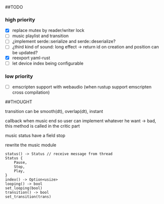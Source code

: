 ##TODO

### high priority
* [x] replace mutex by reader/writer lock
* [ ] music playlist and transition
* [ ] ¿implement serde::serialize and serde::deserialize?
* [ ] ¿third kind of sound: long effect -> return id on creation and position can be updated?
* [x] reexport yaml-rust
* [ ] let device index being configurable

### low priority
* [ ] emscripten support with webaudio (when rustup support emscripten cross compilation)

##THOUGHT

transition can be smooth(dt), overlap(dt), instant

callback when music end so user can implement whatever he want
-> bad, this method is called in the critic part

music status have a field stop

rewrite the music module

```
status() -> Status // receive message from thread
Status {
	Pause,
	Stop,
	Play,
}
index() -> Option<usize>
looping() -> bool
set_looping(bool)
transition() -> bool
set_transition(trans)
```

